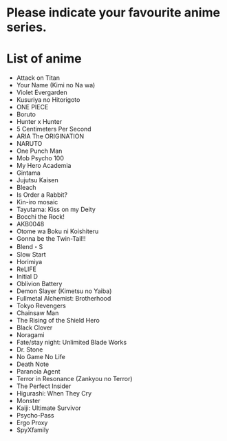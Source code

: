 # Please indicate your favourite anime series.

# List of anime
- Attack on Titan
- Your Name (Kimi no Na wa)
- Violet Evergarden
- Kusuriya no Hitorigoto
- ONE PIECE
- Boruto
- Hunter x Hunter
- 5 Centimeters Per Second
- ARIA The ORIGINATION
- NARUTO
- One Punch Man
- Mob Psycho 100
- My Hero Academia
- Gintama
- Jujutsu Kaisen
- Bleach
- Is Order a Rabbit?
- Kin-iro mosaic
- Tayutama: Kiss on my Deity
- Bocchi the Rock!
- AKB0048
- Otome wa Boku ni Koishiteru
- Gonna be the Twin-Tail!!
- Blend・S
- Slow Start
- Horimiya
- ReLIFE
- Initial D
- Oblivion Battery
- Demon Slayer (Kimetsu no Yaiba)
- Fullmetal Alchemist: Brotherhood
- Tokyo Revengers
- Chainsaw Man
- The Rising of the Shield Hero
- Black Clover
- Noragami
- Fate/stay night: Unlimited Blade Works
- Dr. Stone
- No Game No Life
- Death Note
- Paranoia Agent
- Terror in Resonance (Zankyou no Terror)
- The Perfect Insider
- Higurashi: When They Cry
- Monster
- Kaiji: Ultimate Survivor
- Psycho-Pass
- Ergo Proxy
- SpyXfamily

